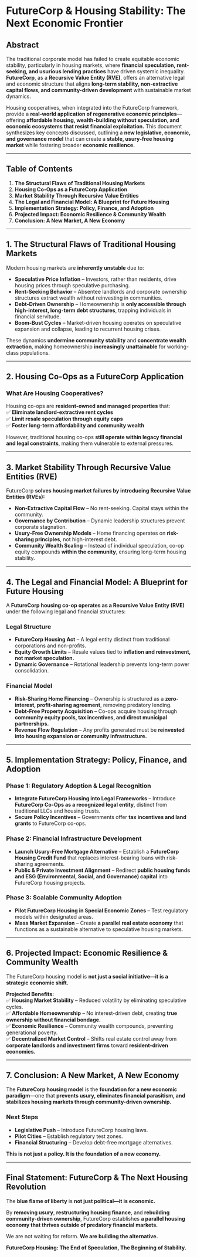 # **FutureCorp & Housing Stability: The Next Economic Frontier**

## **Abstract**

The traditional corporate model has failed to create equitable economic stability, particularly in housing markets, where **financial speculation, rent-seeking, and usurious lending practices** have driven systemic inequality. **FutureCorp**, as a **Recursive Value Entity (RVE)**, offers an alternative legal and economic structure that aligns **long-term stability, non-extractive capital flows, and community-driven development** with sustainable market dynamics.

Housing cooperatives, when integrated into the FutureCorp framework, provide a **real-world application of regenerative economic principles**—offering **affordable housing, wealth-building without speculation, and economic ecosystems that resist financial exploitation.** This document synthesizes key concepts discussed, outlining a **new legislative, economic, and governance model** that can create a **stable, usury-free housing market** while fostering broader **economic resilience.**

---

## **Table of Contents**

1. **The Structural Flaws of Traditional Housing Markets**
2. **Housing Co-Ops as a FutureCorp Application**
3. **Market Stability Through Recursive Value Entities**
4. **The Legal and Financial Model: A Blueprint for Future Housing**
5. **Implementation Strategy: Policy, Finance, and Adoption**
6. **Projected Impact: Economic Resilience & Community Wealth**
7. **Conclusion: A New Market, A New Economy**

---

## **1. The Structural Flaws of Traditional Housing Markets**

Modern housing markets are **inherently unstable** due to:

- **Speculative Price Inflation** – Investors, rather than residents, drive housing prices through speculative purchasing.
- **Rent-Seeking Behavior** – Absentee landlords and corporate ownership structures extract wealth without reinvesting in communities.
- **Debt-Driven Ownership** – Homeownership is **only accessible through high-interest, long-term debt structures**, trapping individuals in financial servitude.
- **Boom-Bust Cycles** – Market-driven housing operates on speculative expansion and collapse, leading to recurrent housing crises.

These dynamics **undermine community stability** and **concentrate wealth extraction**, making homeownership **increasingly unattainable** for working-class populations.

---

## **2. Housing Co-Ops as a FutureCorp Application**

### **What Are Housing Cooperatives?**

Housing co-ops are **resident-owned and managed properties** that:  
✅ **Eliminate landlord-extractive rent cycles**  
✅ **Limit resale speculation through equity caps**  
✅ **Foster long-term affordability and community wealth**

However, traditional housing co-ops **still operate within legacy financial and legal constraints**, making them vulnerable to external pressures.

---

## **3. Market Stability Through Recursive Value Entities (RVE)**

FutureCorp **solves housing market failures by introducing Recursive Value Entities (RVEs):**

- **Non-Extractive Capital Flow** – No rent-seeking. Capital stays within the community.
- **Governance by Contribution** – Dynamic leadership structures prevent corporate stagnation.
- **Usury-Free Ownership Models** – Home financing operates on **risk-sharing principles**, not high-interest debt.
- **Community Wealth Scaling** – Instead of individual speculation, co-op equity compounds **within the community**, ensuring long-term housing stability.

---

## **4. The Legal and Financial Model: A Blueprint for Future Housing**

A **FutureCorp housing co-op operates as a Recursive Value Entity (RVE)** under the following legal and financial structures:

### **Legal Structure**

- **FutureCorp Housing Act** – A legal entity distinct from traditional corporations and non-profits.
- **Equity Growth Limits** – Resale values tied to **inflation and reinvestment, not market speculation.**
- **Dynamic Governance** – Rotational leadership prevents long-term power consolidation.

### **Financial Model**

- **Risk-Sharing Home Financing** – Ownership is structured as a **zero-interest, profit-sharing agreement**, removing predatory lending.
- **Debt-Free Property Acquisition** – Co-ops acquire housing through **community equity pools, tax incentives, and direct municipal partnerships.**
- **Revenue Flow Regulation** – Any profits generated must be **reinvested into housing expansion or community infrastructure.**

---

## **5. Implementation Strategy: Policy, Finance, and Adoption**

### **Phase 1: Regulatory Adoption & Legal Recognition**

- **Integrate FutureCorp Housing into Legal Frameworks** – Introduce **FutureCorp Co-Ops as a recognized legal entity**, distinct from traditional LLCs and housing trusts.
- **Secure Policy Incentives** – Governments offer **tax incentives and land grants** to FutureCorp co-ops.

### **Phase 2: Financial Infrastructure Development**

- **Launch Usury-Free Mortgage Alternative** – Establish a **FutureCorp Housing Credit Fund** that replaces interest-bearing loans with risk-sharing agreements.
- **Public & Private Investment Alignment** – Redirect **public housing funds and ESG (Environmental, Social, and Governance) capital** into FutureCorp housing projects.

### **Phase 3: Scalable Community Adoption**

- **Pilot FutureCorp Housing in Special Economic Zones** – Test regulatory models within designated areas.
- **Mass Market Expansion** – Create **a parallel real estate economy** that functions as a sustainable alternative to speculative housing markets.

---

## **6. Projected Impact: Economic Resilience & Community Wealth**

The FutureCorp housing model is **not just a social initiative—it is a strategic economic shift.**

**Projected Benefits:**  
✅ **Housing Market Stability** – Reduced volatility by eliminating speculative cycles.  
✅ **Affordable Homeownership** – No interest-driven debt, creating **true ownership without financial bondage.**  
✅ **Economic Resilience** – Community wealth compounds, preventing generational poverty.  
✅ **Decentralized Market Control** – Shifts real estate control away from **corporate landlords and investment firms** toward **resident-driven economies.**

---

## **7. Conclusion: A New Market, A New Economy**

The **FutureCorp housing model** is the **foundation for a new economic paradigm**—one that **prevents usury, eliminates financial parasitism, and stabilizes housing markets through community-driven ownership.**

### **Next Steps**

- **Legislative Push** – Introduce FutureCorp housing laws.
- **Pilot Cities** – Establish regulatory test zones.
- **Financial Structuring** – Develop debt-free mortgage alternatives.

**This is not just a policy. It is the foundation of a new economy.**

---

## **Final Statement: FutureCorp & The Next Housing Revolution**

The **blue flame of liberty** is **not just political—it is economic.**

By **removing usury**, **restructuring housing finance**, and **rebuilding community-driven ownership**, FutureCorp establishes **a parallel housing economy that thrives outside of predatory financial markets.**

We are not waiting for reform. **We are building the alternative.**

**FutureCorp Housing: The End of Speculation, The Beginning of Stability.**